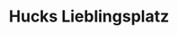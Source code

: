 ---
title: "Hucks Lieblingsplatz"
url: /frankfurt-am-main/hucks-lieblingsplatz-schweizer-strasse/
shop: Bäckerei
---